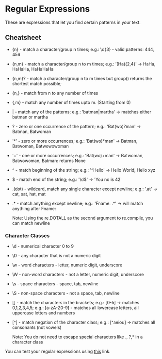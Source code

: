 # Regular Expressions

These are expressions that let you find certain patterns in your text.

## Cheatsheet

* {n} - match a character/group n times; e.g.: \d{3} - valid patterns: 444, 456
* {n,m} - match a character/group n to m times; e.g.: '(Ha){2,4}' -> HaHa, HaHaHa, HaHaHaHa
* {n,m}? - match a character/group n to m times but group() returns the shortest match possible;
* {n,} - match from n to any number of times
* {,m} - match any number of times upto m. (Starting from 0)
* | - match any of the patterns; e.g.: 'batman|martha' -> matches either batman or martha
* ? - zero or one occurrence of the pattern; e.g.: 'Bat(wo)?man' -> Batman, Batwoman
* '*' - zero or more occurrences; e.g.: 'Bat(wo)*man' -> Batman, Batwoman, Batwowowoman
* '+' - one or more occurrences; e.g.: 'Bat(wo)+man' -> Batwoman, Batwowoman, Batman: returns None
* ^ - match beginning of the string; e.g.: '^Hello' -> Hello World, Hello xyz
* $ - match end of the string; e.g.: '\d$' -> 'You no is 42'
* .(dot) - wildcard, match any single character except newline; e.g.: '.at' -> cat, sat, hat, mat
* .* - match anything except newline; e.g.: 'Fname: .*' -> will match anything after Fname: 
    
    Note: Using the re.DOTALL as the second argument to re.compile, you can match newline

### Character Classes
* \d - numerical character 0 to 9
* \D - any character that is not a numeric digit
* \w - word characters - letter, numeric digit, underscore
* \W - non-word characters - not a letter, numeric digit, underscore
* \s - space characters - space, tab, newline
* \S - non-space characters - not a space, tab, newline
* [] - match the characters in the brackets; e.g.: [0-5] -> matches 0,1,2,3,4,5; e.g.: [a-zA-Z0-9] - matches all lowercase letters, all uppercase letters and numbers
* [^] - match negation of the character class; e.g.: [^aeiou] -> matches all consonants (not vowels)

    Note: You do not need to escape special characters like ., ?,* in a character class   

You can test your regular expressions using [this](https://www.regexpal.com/) link.